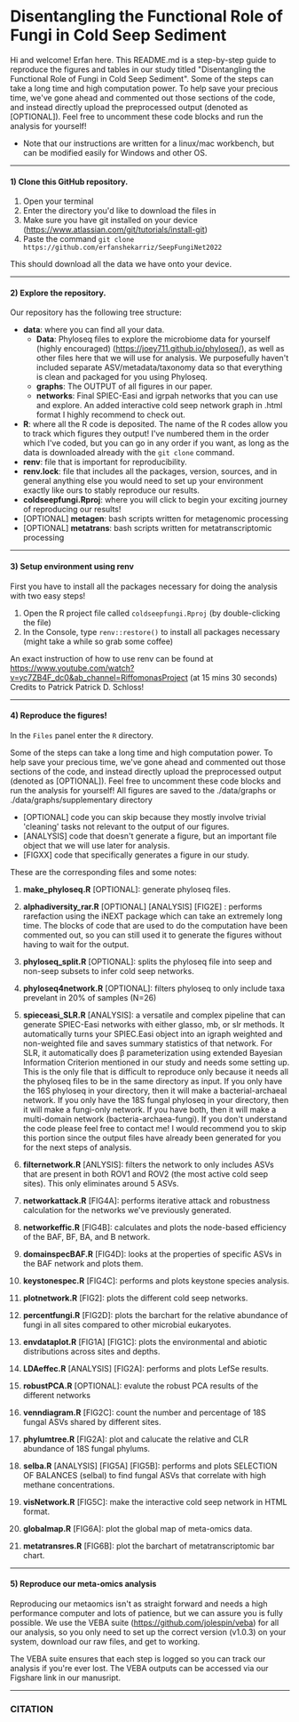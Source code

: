 # Disentangling the Functional Role of Fungi in Cold Seep Sediment
Hi and welcome! Erfan here. This README.md is a step-by-step guide to reproduce the figures and tables in our study titled "Disentangling the Functional Role of Fungi in Cold Seep Sediment". Some of the steps can take a long time and high computation power. To help save your precious time, we've gone ahead and commented out those sections of the code, and instead directly upload the preprocessed output (denoted as [OPTIONAL]). Feel free to uncomment these code blocks and run the analysis for yourself!


* Note that our instructions are written for a linux/mac workbench, but can be modified easily for Windows and other OS.

____________________________________________

#### 1) Clone this GitHub repository.

1. Open your terminal
2. Enter the directory you'd like to download the files in
3. Make sure you have git installed on your device (https://www.atlassian.com/git/tutorials/install-git)
4. Paste the command ``` git clone https://github.com/erfanshekarriz/SeepFungiNet2022 ```

This should download all the data we have onto your device.

____________________________________________

#### 2) Explore the repository.

Our repository has the following tree structure:
- **data**: where you can find all your data.
  - **Data**: Phyloseq files to explore the microbiome data for yourself (highly encouraged) (https://joey711.github.io/phyloseq/), as well as other files here that we will use for analysis. We purposefully haven't included separate ASV/metadata/taxonomy data so that everything is clean and packaged for you using Phyloseq.
  - **graphs**: The OUTPUT of all figures in our paper.
  - **networks**: Final SPIEC-Easi and igrpah networks that you can use and explore. An added interactive cold seep network graph in .html format I highly recommend to check out.
- **R**: where all the R code is deposited. The name of the R codes allow you to track which figures they output! I've numbered them in the order which I've coded, but you can go in any order if you want, as long as the data is downloaded already with the ```git clone``` command.
- **renv**: file that is important for reproducibility.
- **renv.lock**: file that includes all the packages, version, sources, and in general anything else you would need to set up your environment exactly like ours to stably reproduce our results.
- **coldseepfungi.Rproj**: where you will click to begin your exciting journey of reproducing our results!
- [OPTIONAL] **metagen**: bash scripts written for metagenomic processing
- [OPTIONAL] **metatrans**: bash scripts written for metatranscriptomic processing

____________________________________________

#### 3) Setup environment using renv


First you have to install all the packages necessary for doing the analysis with two easy steps!
1. Open the R project file called ```coldseepfungi.Rproj``` (by double-clicking the file)
2. In the Console, type ```renv::restore()``` to install all packages necessary (might take a while so grab some coffee)

An exact instruction of how to use renv can be found at https://www.youtube.com/watch?v=yc7ZB4F_dc0&ab_channel=RiffomonasProject (at 15 mins 30 seconds)
Credits to Patrick Patrick D. Schloss!

____________________________________________

#### 4) Reproduce the figures!
In the ```Files``` panel enter the ```R``` directory.

Some of the steps can take a long time and high computation power. To help save your precious time, we've gone ahead and commented out those sections of the code, and instead directly upload the preprocessed output (denoted as [OPTIONAL]). Feel free to uncomment these code blocks and run the analysis for yourself! All figures are saved to the ./data/graphs or  ./data/graphs/supplementary directory

- [OPTIONAL] code you can skip because they mostly involve trivial 'cleaning' tasks not relevant to the output of our figures.
- [ANALYSIS] code that doesn't generate a figure, but an important file object that we will use later for analysis.
- [FIGXX] code that specifically generates a figure in our study.

These are the corresponding files and some notes:

1. **make_phyloseq.R** [OPTIONAL]: generate phyloseq files.

2. **alphadiversity_rar.R** [OPTIONAL] [ANALYSIS] [FIG2E] : performs rarefaction using the iNEXT package which can take an extremely long time. The blocks of code that are used to do the computation have been commented out, so you can still used it to generate the figures without having to wait for the output.

3. **phyloseq_split.R** [OPTIONAL]: splits the phyloseq file into seep and non-seep subsets to infer cold seep networks.

4. **phyloseq4network.R** [OPTIONAL]: filters phyloseq to only include taxa prevelant in 20% of samples (N=26)

5. **spieceasi_SLR.R** [ANALYSIS]: a versatile and complex pipeline that can generate SPIEC-Easi networks with either glasso, mb, or slr methods. It automatically turns your SPIEC.Easi object into an igraph weighted and non-weighted file and saves summary statistics of that network.  For SLR, it automatically does β parameterization using extended Bayesian Information Criterion mentioned in our study and needs some setting up. This is the only file that is difficult to reproduce only because it needs all the phyloseq files to be in the same directory as input. If you only have the 16S phyloseq in your directory, then it will make a bacterial-archaeal network. If you only have the 18S fungal phyloseq in your directory, then it will make a fungi-only network. If you have both, then it will make a multi-domain network (bacteria-archaea-fungi). If you don't understand the code please feel free to contact me! I would recommend you to skip this portion since the output files have already been generated for you for the next steps of analysis.

6. **filternetwork.R** [ANLYSIS]: filters the network to only includes ASVs that are present in both ROV1 and ROV2 (the most active cold seep sites). This only eliminates around 5 ASVs.

7. **networkattack.R** [FIG4A]: performs iterative attack and robustness calculation for the networks we've previously generated.

8. **networkeffic.R** [FIG4B]: calculates and plots the node-based efficiency of the BAF, BF, BA, and B network.

9. **domainspecBAF.R** [FIG4D]: looks at the properties of specific ASVs in the BAF network and plots them.

10. **keystonespec.R** [FIG4C]: performs and plots keystone species analysis.

11. **plotnetwork.R** [FIG2]: plots the different cold seep networks.

12. **percentfungi.R** [FIG2D]: plots the barchart for the relative abundance of fungi in all sites compared to other microbial eukaryotes.

13. **envdataplot.R** [FIG1A] [FIG1C]: plots the environmental and abiotic distributions across sites and depths.

14. **LDAeffec.R** [ANALYSIS] [FIG2A]: performs and plots LefSe results.

15. **robustPCA.R** [OPTIONAL]: evalute the robust PCA results of the different networks

16. **venndiagram.R** [FIG2C]: count the number and percentage of 18S fungal ASVs shared by different sites.

17. **phylumtree.R** [FIG2A]: plot and calucate the relative and CLR abundance of 18S fungal phylums.

18. **selba.R** [ANALYSIS] [FIG5A] [FIG5B]: performs and plots SELECTION OF BALANCES (selbal) to find fungal ASVs that correlate with high methane concentrations.

19. **visNetwork.R** [FIG5C]: make the interactive cold seep network in HTML format.

20. **globalmap.R** [FIG6A]: plot the global map of meta-omics data.

21. **metatransres.R** [FIG6B]: plot the barchart of metatranscriptomic bar chart.


____________________________________________

#### 5) Reproduce our meta-omics analysis

Reproducing our metaomics isn't as straight forward and needs a high performance computer and lots of patience, but we can assure you is fully possible. We use the VEBA suite (https://github.com/jolespin/veba) for all our analysis, so you only need to set up the correct version (v1.0.3) on your system, download our raw files, and get to working.

The VEBA suite ensures that each step is logged so you can track our analysis if you're ever lost.
The VEBA outputs can be accessed via our Figshare link in our manusript.

____________________________________________

### CITATION
